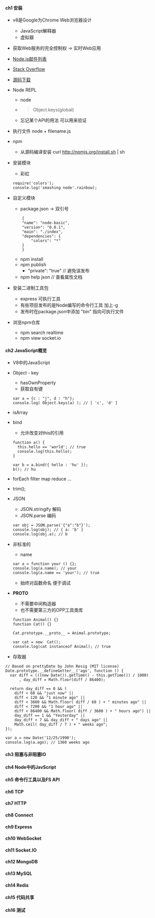 #### **ch1 安装**
* v8是Google为Chrome Web浏览器设计
	* JavaScript解释器
    * 虚拟器
* 获取Web服务的完全控制权 -> 实时Web应用
* [Node.js邮件列表](https://groups.google.com/forum/#!forum/nodejs)
* [Stack Overflow](http://stackoverflow.com/questions/tagged/node.js)
* [源码下载](https://github.com/kdchang/smashing-nodejs-examples)
* Node REPL
	* node
    * >Object.keys(global)
    * 忘记某个API的用法 可以用来验证
*  执行文件 node + filename.js
* npm
	* 从源码编译安装 curl http://npmjs.org/install.sh | sh
* 安装模块
	* 彩虹
    
    ~~~
    require('colors');
    console.log('smashing node'.rainbow);
    ~~~
* 自定义模块
	* package.json -> 双引号
    
    ~~~
        {
        "name": "node-basic",
        "version": "0.0.1",
        "main": "./index",
        "dependencies": {
            "colors": "*"
        }
        }
    ~~~
    * npm install
    * npm publish
    	* "private": "true"  // 避免误发布
    * npm help json // 查看属性文档
* 安装二进制工具包
	* express 可执行工具
	* 有些项目发布的是Node编写的命令行工具  加上-g
    * 发布时在package.json中添加 "bin" 指向可执行文件
* 浏览npm仓库
	* npm search realtime
    * npm view socket.io

####  **ch2 JavaScript概览**
* V8中的JavaScript
* Object - key
	* hasOwnProperty
    * 获取自有键
    
    ~~~
	var a = {c : "j", d : "h"};
	console.log( Object.keys(a) ); // [ 'c', 'd' ]
    ~~~
* isArray
* bind
	* 允许改变对this的引用
    
    ~~~
    function a() {
      this.hello == 'world'; // true
      console.log(this.hello);
    }

    var b = a.bind({ hello : 'hu' });
    b(); // hu
    ~~~
* forEach filter map reduce ...
* trim();
* JSON
	* JSON.stringify 解码
    * JSON.parse 编码
    
    ~~~
    var obj = JSON.parse('{"a":"b"}');
    console.log(obj); // { a: 'b' }
    console.log(obj.a); // b
    ~~~
* 非标准的
	* name
    
    ~~~
    var a = function your () {};
    console.log(a.name); // your
    console.log(a.name == 'your'); // true
    ~~~
    * 始终对函数命名 便于调试
* __PROTO__
	* 不需要中间构造器
    * 也不需要第三方的OPP工具类库
    
    ~~~
    function Animal() {}
    function Cat() {}

    Cat.prototype.__proto__ = Animal.prototype;

    var cat = new  Cat();
    console.log(cat instanceof Animal); // true
    ~~~
* 存取器
~~~
// Based on prettyDate by John Resig (MIT license)
Date.prototype.__defineGetter__('ago', function () {
  var diff = (((new Date()).getTime() - this.getTime()) / 1000)
      , day_diff = Math.floor(diff / 86400);

  return day_diff == 0 && (
    diff < 60 && "just now" ||
    diff < 120 && "1 minute ago" ||
    diff < 3600 && Math.floor( diff / 60 ) + " minutes ago" ||
    diff < 7200 && "1 hour ago" ||
    diff < 86400 && Math.floor( diff / 3600 ) + " hours ago") ||
    day_diff == 1 && "Yesterday" ||
    day_diff < 7 && day_diff + " days ago" ||
    Math.ceil( day_diff / 7 ) + " weeks ago";
});

var a = new Date('12/25/1990');
console.log(a.ago); // 1360 weeks ago
~~~

####  **ch3 阻塞与非阻塞IO**
####  **ch4 Node中的JavScript**
####  **ch5 命令行工具以及FS API**
####  **ch6 TCP**
####  **ch7 HTTP**
####  **ch8 Connect**
####  **ch9 Express**
####  **ch10 WebSocket**
####  **ch11 Socket.IO**
####  **ch12 MongoDB**
####  **ch13 MySQL**
####  **ch14 Redis**
####  **ch15 代码共享**
####  **ch16 测试**


